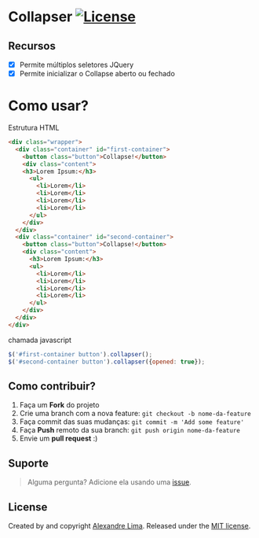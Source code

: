 # Collapser [![License](http://img.shields.io/:license-mit-blue.svg)](https://github.com/aletslima123/collapser/blob/master/LICENSE)

## Recursos

- [x] Permite múltiplos seletores JQuery
- [x] Permite inicializar o Collapse aberto ou fechado

# Como usar?

Estrutura HTML

```html
<div class="wrapper">
  <div class="container" id="first-container">
    <button class="button">Collapse!</button>
    <div class="content">
    <h3>Lorem Ipsum:</h3>
      <ul>
        <li>Lorem</li>
        <li>Lorem</li>
        <li>Lorem</li>
        <li>Lorem</li>
      </ul>
    </div>
  </div>
  <div class="container" id="second-container">
    <button class="button">Collapse!</button>
    <div class="content">
      <h3>Lorem Ipsum:</h3>
      <ul>
        <li>Lorem</li>
        <li>Lorem</li>
        <li>Lorem</li>
        <li>Lorem</li>
      </ul>
    </div>
  </div>
</div>
```

chamada javascript

```javascript
$('#first-container button').collapser();
$('#second-container button').collapser({opened: true});
```

## Como contribuir?

1. Faça um **Fork** do projeto
2. Crie uma branch com a nova feature: `git checkout -b nome-da-feature`
3. Faça commit das suas mudanças: `git commit -m 'Add some feature'`
4. Faça **Push** remoto da sua branch: `git push origin nome-da-feature`
5. Envie um **pull request** :)


## Suporte

> Alguma pergunta? Adicione ela usando uma [issue](https://github.com/aletslima123/collapser/issues/new).

## License
Created by and copyright [Alexandre Lima](https://github.com/aletslima123). Released under the [MIT license](https://github.com/aletslima123/collapser/blob/master/LICENSE).
